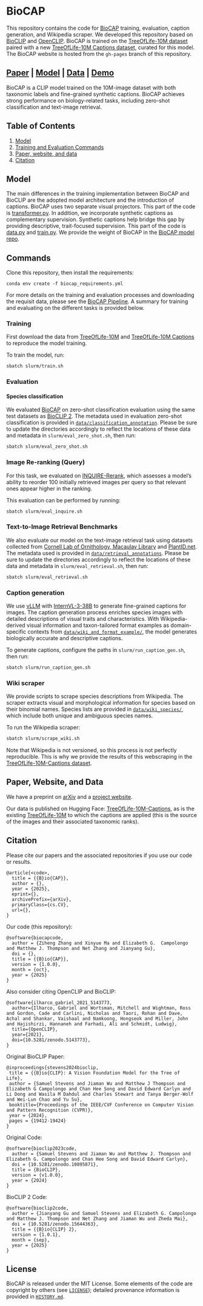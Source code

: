 # BioCAP

This repository contains the code for [BioCAP](https://huggingface.co/imageomics/biocap) training, evaluation, caption generation, and Wikipedia scraper. We developed this repository based on [BioCLIP](https://github.com/imageomics/BioCLIP) and [OpenCLIP](https://github.com/mlfoundations/open_clip).
BioCAP is trained on the [TreeOfLife-10M dataset](https://huggingface.co/datasets/imageomics/TreeOfLife-10M) paired with a new [TreeOfLife-10M Captions dataset](), curated for this model. The BioCAP website is hosted from the `gh-pages` branch of this repository.

[Paper]() | [Model](https://huggingface.co/imageomics/biocap) | [Data](https://huggingface.co/datasets/imageomics/TreeOfLife-10M-Captions) | [Demo]()
---

BioCAP is a CLIP model trained on the 10M-image dataset with both taxonomic labels and fine-grained synthetic captions. BioCAP achieves strong performance on biology-related tasks, including zero-shot classification and text-image retrieval.

## Table of Contents

1. [Model](#model)
2. [Training and Evaluation Commands](#commands)
3. [Paper, website, and data](#paper)
4. [Citation](#citation)

## Model

The main differences in the training implementation between BioCAP and BioCLIP are the adopted model architecture and the introduction of captions. BioCAP uses two separate visual projectors. This part of the code is [transformer.py](train_and_eval/open_clip/transformer.py). In addition, we incorporate synthetic captions as complementary supervision. Synthetic captions help bridge this gap by providing descriptive, trait-focused supervision. This part of the code is [data.py](train_and_eval/open_clip_train/data.py) and [train.py](train_and_eval/open_clip_train/train.py).
We provide the weight of BioCAP in the [BioCAP model repo](https://huggingface.co/imageomics/biocap).

## Commands

Clone this repository, then install the requirements:
```
conda env create -f biocap_requirements.yml
```

For more details on the training and evaluation processes and downloading the requisit data, please see the [BioCAP Pipeline](BioCAP-pipeline.md). A summary for training and evaluating on the different tasks is provided below.

### Training

First download the data from [TreeOfLife-10M](https://huggingface.co/datasets/imageomics/TreeOfLife-10M) and [TreeOfLife-10M Captions](https://huggingface.co/datasets/imageomics/TreeOfLife-10M-Captions) to reproduce the model training.



To train the model, run:
```bash
sbatch slurm/train.sh
```

### Evaluation


#### Species classification

We evaluated [BioCAP](https://huggingface.co/imageomics/bioclip-2) on zero-shot classification evaluation using the same test datasets as [BioCLIP 2](https://huggingface.co/imageomics/bioclip-2#evaluation). The metadata used in evaluation zero-shot classification is provided in [`data/classification_annotation`](data/annotation/). 
Please be sure to update the directories accordingly to reflect the locations of these data and metadata in `slurm/eval_zero_shot.sh`, then run:

```bash
sbatch slurm/eval_zero_shot.sh
```

### Image Re-ranking (Query)

For this task, we evaluated on [INQUIRE-Rerank](https://github.com/inquire-benchmark/INQUIRE/), which assesses a model’s ability to reorder 100 initially retrieved images per query so that relevant ones appear higher in the ranking.

This evaluation can be performed by running:

```bash
sbatch slurm/eval_inquire.sh
```

### Text-to-Image Retrieval Benchmarks

We also evaluate our model on the text-image retrieval task using datasets collected from [Cornell Lab of Ornithology, Macaulay Library](https://www.macaulaylibrary.org) and [PlantID.net](https://plantid.net/Home.aspx). The metadata used is provided in [`data/retrieval_annotations`](data/annotation/). Please be sure to update the directories accordingly to reflect the locations of these data and metadata in `slurm/eval_retrieval.sh`, then run:

```bash
sbatch slurm/eval_retrieval.sh
```

### Caption generation



We use [vLLM](https://github.com/vllm-project/vllm) with [InternVL-3-38B](https://huggingface.co/OpenGVLab/InternVL3-38B-AWQ) to generate fine-grained captions for images. The caption generation process enriches species images with detailed descriptions of visual traits and characteristics. With Wikipedia-derived visual information and taxon-tailored format examples as domain-specific contexts from [`data/wiki_and_format_example/`](data/wiki_and_format_example/), the model generates biologically accurate and descriptive captions.

To generate captions, configure the paths in `slurm/run_caption_gen.sh`, then run:
```bash
sbatch slurm/run_caption_gen.sh
```

### Wiki scraper

We provide scripts to scrape species descriptions from Wikipedia. The scraper extracts visual and morphological information for species based on their binomial names. Species lists are provided in [`data/wiki_species/`](data/wiki_species/), which include both unique and ambiguous species names.

To run the Wikipedia scraper:
```bash
sbatch slurm/scrape_wiki.sh
```

Note that Wikipedia is not versioned, so this process is not perfectly reproducible. This is why we provide the results of this webscraping in the [TreeOfLife-10M-Captions dataset](https://huggingface.co/datasets/imageomics/TreeOfLife-10M-Captions).

<h2 id="paper">Paper, Website, and Data</h2>

We have a preprint on [arXiv]() and a [project website](https://imageomics.github.io/biocap/).

Our data is published on Hugging Face: [TreeOfLife-10M-Captions](https://huggingface.co/datasets/imageomics/TreeOfLife-10M-Captions), as is the existing [TreeOfLife-10M](https://huggingface.co/datasets/imageomics/TreeOfLife-10M) to which the captions are applied (this is the source of the images and their associated taxonomic ranks).

## Citation

Please cite our papers and the associated repositories if you use our code or results.

```
@article{<code>,
  title = {{B}io{CAP}}, 
  author = {},
  year = {2025},
  eprint={},
  archivePrefix={arXiv},
  primaryClass={cs.CV},
  url={}, 
}
 ```

Our code (this repository):
```
@software{biocapcode,
  author = {Ziheng Zhang and Xinyue Ma and Elizabeth G.  Campolongo and Matthew J. Thompson and Net Zhang and Jianyang Gu},
  doi = {},
  title = {{B}io{CAP}},
  version = {1.0.0},
  month = {oct},
  year = {2025}
}
```

Also consider citing OpenCLIP and BioCLIP:

```
@software{ilharco_gabriel_2021_5143773,
  author={Ilharco, Gabriel and Wortsman, Mitchell and Wightman, Ross and Gordon, Cade and Carlini, Nicholas and Taori, Rohan and Dave, Achal and Shankar, Vaishaal and Namkoong, Hongseok and Miller, John and Hajishirzi, Hannaneh and Farhadi, Ali and Schmidt, Ludwig},
  title={OpenCLIP},
  year={2021},
  doi={10.5281/zenodo.5143773},
}
```

Original BioCLIP Paper:
 ```
@inproceedings{stevens2024bioclip,
  title = {{B}io{CLIP}: A Vision Foundation Model for the Tree of Life}, 
  author = {Samuel Stevens and Jiaman Wu and Matthew J Thompson and Elizabeth G Campolongo and Chan Hee Song and David Edward Carlyn and Li Dong and Wasila M Dahdul and Charles Stewart and Tanya Berger-Wolf and Wei-Lun Chao and Yu Su},
  booktitle={Proceedings of the IEEE/CVF Conference on Computer Vision and Pattern Recognition (CVPR)},
  year = {2024},
  pages = {19412-19424}
}
```
Original Code:
```
@software{bioclip2023code,
  author = {Samuel Stevens and Jiaman Wu and Matthew J. Thompson and Elizabeth G. Campolongo and Chan Hee Song and David Edward Carlyn},
  doi = {10.5281/zenodo.10895871},
  title = {BioCLIP},
  version = {v1.0.0},
  year = {2024}
}
```
BioCLIP 2 Code:
```
@software{bioclip2code,
  author = {Jianyang Gu and Samuel Stevens and Elizabeth G. Campolongo and Matthew J. Thompson and Net Zhang and Jiaman Wu and Zheda Mai},
  doi = {10.5281/zenodo.15644363},
  title = {{B}io{CLIP} 2},
  version = {1.0.1},
  month = {sep},
  year = {2025}
}
```

## License

BioCAP is released under the MIT License. Some elements of the code are copyright by others (see [`LICENSE`](LICENSE)); detailed provenance information is provided in [`HISTORY.md`](HISTORY.md).
